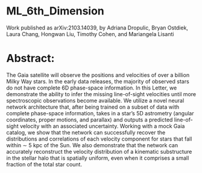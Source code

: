 # ML_6th_Dimension
Work published as arXiv:2103.14039, by Adriana Dropulic, Bryan Ostdiek, Laura Chang, Hongwan Liu, Timothy Cohen, and Mariangela Lisanti

# Abstract:
The Gaia satellite will observe the positions and velocities of over a billion Milky Way stars. In the early data releases, the majority of observed stars do not have complete 6D phase-space information. In this Letter, we demonstrate the ability to infer the missing line-of-sight velocities until more spectroscopic observations become available. We utilize a novel neural network architecture that, after being trained on a subset of data with complete phase-space information, takes in a star’s 5D astrometry (angular coordinates, proper motions, and parallax) and outputs a predicted line-of-sight velocity with an associated uncertainty. Working with a mock Gaia catalog, we show that the network can successfully recover the distributions and correlations of each velocity component for stars that fall within ∼ 5 kpc of the Sun. We also demonstrate that the network can accurately reconstruct the velocity distribution of a kinematic substructure in the stellar halo that is spatially uniform, even when it comprises a small fraction of the total star count.
